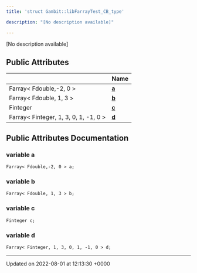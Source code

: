```yaml
---
title: 'struct Gambit::libFarrayTest_CB_type'

description: "[No description available]"

---
```









[No description available]

## Public Attributes

|                | Name           |
| -------------- | -------------- |
| Farray< Fdouble,-2, 0 > | **[a](/documentation/code/classes/structgambit_1_1libfarraytest__cb__type/#variable-a)**  |
| Farray< Fdouble, 1, 3 > | **[b](/documentation/code/classes/structgambit_1_1libfarraytest__cb__type/#variable-b)**  |
| Finteger | **[c](/documentation/code/classes/structgambit_1_1libfarraytest__cb__type/#variable-c)**  |
| Farray< Finteger, 1, 3, 0, 1, -1, 0 > | **[d](/documentation/code/classes/structgambit_1_1libfarraytest__cb__type/#variable-d)**  |

## Public Attributes Documentation

### variable a

```
Farray< Fdouble,-2, 0 > a;
```


### variable b

```
Farray< Fdouble, 1, 3 > b;
```


### variable c

```
Finteger c;
```


### variable d

```
Farray< Finteger, 1, 3, 0, 1, -1, 0 > d;
```


-------------------------------

Updated on 2022-08-01 at 12:13:30 +0000